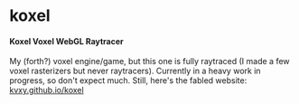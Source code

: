 # koxel

#### Koxel Voxel WebGL Raytracer

 My (forth?) voxel engine/game, but this one is fully raytraced (I made a few voxel rasterizers but never raytracers).
 Currently in a heavy work in progress, so don't expect much.
 Still, here's the fabled website: [kvxy.github.io/koxel](https://kvxy.github.io/koxel/)